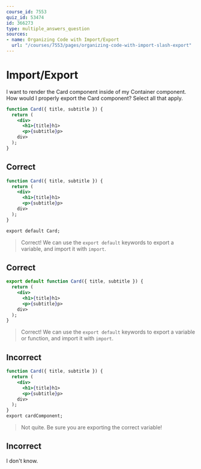 ```yaml
---
course_id: 7553
quiz_id: 53474
id: 366273
type: multiple_answers_question
sources:
- name: Organizing Code with Import/Export
  url: "/courses/7553/pages/organizing-code-with-import-slash-export"
---
```


# Import/Export

I want to render the Card component inside of my Container component. How would
I properly export the Card component? Select all that apply.

```jsx
function Card({ title, subtitle }) {
  return (
    <div>
      <h1>{title}h1>
      <p>{subtitle}p>
    div>
  );
}
```

## Correct

```jsx
function Card({ title, subtitle }) {
  return (
    <div>
      <h1>{title}h1>
      <p>{subtitle}p>
    div>
  );
}

export default Card;
```

> Correct! We can use the `export default` keywords to export a variable, and
> import it with `import`.

## Correct

```jsx
export default function Card({ title, subtitle }) {
  return (
    <div>
      <h1>{title}h1>
      <p>{subtitle}p>
    div>
  );
}
```

> Correct! We can use the `export default` keywords to export a variable or
> function, and import it with `import`.

## Incorrect

```jsx
function Card({ title, subtitle }) {
  return (
    <div>
      <h1>{title}h1>
      <p>{subtitle}p>
    div>
  );
}
export cardComponent;
```

> Not quite. Be sure you are exporting the correct variable!

## Incorrect

I don't know.
